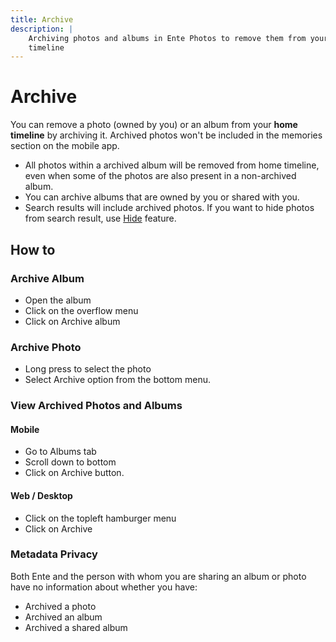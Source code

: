 ```yaml
---
title: Archive
description: |
    Archiving photos and albums in Ente Photos to remove them from your home
    timeline
---
```


# Archive

You can remove a photo (owned by you) or an album from your **home timeline** by
archiving it. Archived photos won't be included in the memories section on the
mobile app.

- All photos within a archived album will be removed from home timeline, even
  when some of the photos are also present in a non-archived album.
- You can archive albums that are owned by you or shared with you.
- Search results will include archived photos. If you want to hide photos from
  search result, use [Hide](./hide) feature.

## How to

### Archive Album

- Open the album
- Click on the overflow menu
- Click on Archive album

### Archive Photo

- Long press to select the photo
- Select Archive option from the bottom menu.

### View Archived Photos and Albums

#### Mobile

- Go to Albums tab
- Scroll down to bottom
- Click on Archive button.

#### Web / Desktop

- Click on the topleft hamburger menu
- Click on Archive

### Metadata Privacy

Both Ente and the person with whom you are sharing an album or photo have no
information about whether you have:

- Archived a photo
- Archived an album
- Archived a shared album
